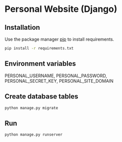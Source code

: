 # Personal Website (Django)

## Installation

Use the package manager [pip](https://pip.pypa.io/en/stable/) to install requirements.

```bash
pip install -r requirements.txt
```

## Environment variables
PERSONAL_USERNAME, PERSONAL_PASSWORD, PERSONAL_SECRET_KEY, PERSONAL_SITE_DOMAIN

## Create database tables

```bash
python manage.py migrate
```

## Run

```bash
python manage.py runserver
```
